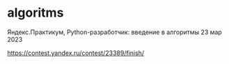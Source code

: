 # algoritms
Яндекс.Практикум, Python-разработчик: введение в алгоритмы
23 мар 2023

https://contest.yandex.ru/contest/23389/finish/
